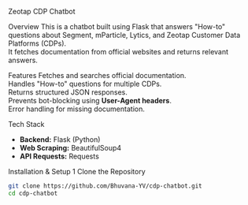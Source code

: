  
 Zeotap CDP Chatbot 

 Overview
This is a chatbot built using Flask that answers "How-to" questions about Segment, mParticle, Lytics, and Zeotap Customer Data Platforms (CDPs).  
It fetches documentation from official websites and returns relevant answers.

Features
 Fetches and searches official documentation.  
 Handles "How-to" questions for multiple CDPs.  
 Returns structured JSON responses.  
 Prevents bot-blocking using **User-Agent headers**.  
 Error handling for missing documentation.  

 Tech Stack
- **Backend:** Flask (Python)  
- **Web Scraping:** BeautifulSoup4  
- **API Requests:** Requests  

 Installation & Setup
1️ Clone the Repository
```bash
git clone https://github.com/Bhuvana-YV/cdp-chatbot.git
cd cdp-chatbot
